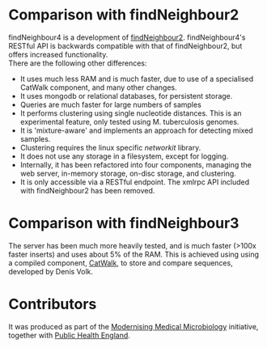 
# Comparison with findNeighbour2
findNeighbour4 is a development of [findNeighbour2](https://github.com/davidhwyllie/findNeighbour2).
findNeighbour4's RESTful API is backwards compatible with that of findNeighbour2, but offers increased functionality.  
There are the following other differences:
* It uses much less RAM and is much faster, due to use of a specialised CatWalk component, and many other changes.  
* It uses mongodb or relational databases, for persistent storage.
* Queries are much faster for large numbers of samples
* It performs clustering using single nucleotide distances.  This is an experimental feature, only tested using M. tuberculosis genomes.
* It is 'mixture-aware' and implements an approach for detecting mixed samples.
* Clustering requires the linux specific *networkit* library.
* It does not use any storage in a filesystem, except for logging.
* Internally, it has been refactored into four components, managing the web server, in-memory storage, on-disc storage, and clustering.
* It is only accessible via a RESTful endpoint.  The xmlrpc API included with findNeighbour2 has been removed.

# Comparison with findNeighbour3
The server has been much more heavily tested, and is much faster (>100x faster inserts) and uses about 5% of the RAM.  This is achieved using using a compiled component, [CatWalk](https://gitea.mmmoxford.uk/dvolk/catwalk.git), to store and compare sequences, developed by Denis Volk.


# Contributors
It was produced as part of the [Modernising Medical Microbiology](http://modmedmicro.nsms.ox.ac.uk/) initiative, together with [Public Health England](https://www.gov.uk/government/organisations/public-health-england).


